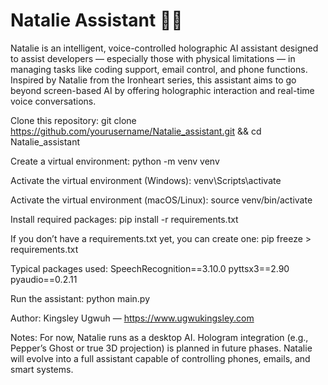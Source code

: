# Natalie Assistant 💬✨
Natalie is an intelligent, voice-controlled holographic AI assistant designed to assist developers — especially those with physical limitations — in managing tasks like coding support, email control, and phone functions. Inspired by Natalie from the Ironheart series, this assistant aims to go beyond screen-based AI by offering holographic interaction and real-time voice conversations.

Clone this repository:
git clone https://github.com/yourusername/Natalie_assistant.git && cd Natalie_assistant

Create a virtual environment:
python -m venv venv

Activate the virtual environment (Windows):
venv\Scripts\activate

Activate the virtual environment (macOS/Linux):
source venv/bin/activate

Install required packages:
pip install -r requirements.txt

If you don’t have a requirements.txt yet, you can create one:
pip freeze > requirements.txt

Typical packages used:
SpeechRecognition==3.10.0
pyttsx3==2.90
pyaudio==0.2.11

Run the assistant:
python main.py



Author: Kingsley Ugwuh — https://www.ugwukingsley.com

Notes: For now, Natalie runs as a desktop AI. Hologram integration (e.g., Pepper’s Ghost or true 3D projection) is planned in future phases. Natalie will evolve into a full assistant capable of controlling phones, emails, and smart systems.
